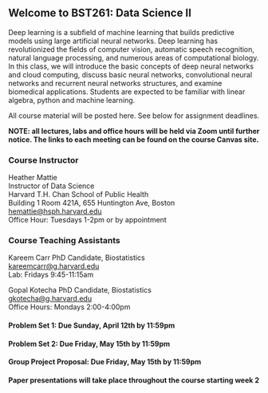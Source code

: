 ## Welcome to BST261: Data Science II

Deep learning is a subfield of machine learning that builds predictive models using large artificial neural networks. Deep learning has revolutionized the fields of computer vision, automatic speech recognition, natural language processing, and numerous areas of computational biology. In this class, we will introduce the basic concepts of deep neural networks and cloud computing, discuss basic neural networks, convolutional neural networks and recurrent neural networks structures, and examine biomedical applications. Students are expected to be familiar with linear algebra, python and machine learning.

All course material will be posted here. See below for assignment deadlines.

**NOTE: all lectures, labs and office hours will be held via Zoom until further notice. The links to each meeting can be found on the course Canvas site.**

### Course Instructor
Heather Mattie  
Instructor of Data Science  
Harvard T.H. Chan School of Public Health  
Building 1 Room 421A, 655 Huntington Ave, Boston   
hemattie@hsph.harvard.edu  
Office Hour: Tuesdays 1-2pm or by appointment

### Course Teaching Assistants
Kareem Carr
PhD Candidate, Biostatistics  
kareemcarr@g.harvard.edu  
Lab: Fridays 9:45-11:15am 

Gopal Kotecha 
PhD Candidate, Biostatistics  
gkotecha@g.harvard.edu  
Office Hours: Mondays 2:00-4:00pm


#### Problem Set 1: Due Sunday, April 12th by 11:59pm

#### Problem Set 2: Due Friday, May 15th by 11:59pm

#### Group Project Proposal: Due Friday, May 15th by 11:59pm

#### Paper presentations will take place throughout the course starting week 2


